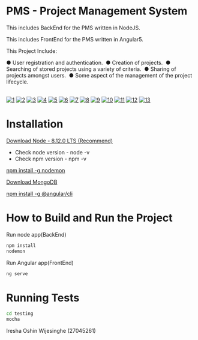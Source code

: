 # PMS - Project Management System

This includes BackEnd for the PMS written in NodeJS.

This includes FrontEnd for the PMS written in Angular5.

This Project Include:  

 ● User registration​ ​and​ ​authentication.  
 ● Creation​ ​of​ ​projects.  
 ● Searching​ ​of​ ​stored​ ​projects​ ​using​ ​a​ ​variety​ ​of​ ​criteria.  
 ● Sharing​ ​of​ ​projects​ ​amongst​ ​users.  
 ● Some​ ​aspect​ ​of​ ​the​ ​management​ ​of​ ​the​ ​project​ ​lifecycle. 



<br/>
<a href="https://ibb.co/b2AKby"><img src="https://thumb.ibb.co/b2AKby/1.png" alt="1" border="0"></a> <a href="https://ibb.co/kPu1pJ"><img src="https://thumb.ibb.co/kPu1pJ/2.png" alt="2" border="0"></a> <a href="https://ibb.co/i2vVid"><img src="https://thumb.ibb.co/i2vVid/3.png" alt="3" border="0"></a> <a href="https://ibb.co/iJ8i3d"><img src="https://thumb.ibb.co/iJ8i3d/4.png" alt="4" border="0"></a> <a href="https://ibb.co/cYJu9J"><img src="https://thumb.ibb.co/cYJu9J/5.png" alt="5" border="0"></a> <a href="https://ibb.co/bXLVid"><img src="https://thumb.ibb.co/bXLVid/6.png" alt="6" border="0"></a> <a href="https://ibb.co/eHhbOd"><img src="https://thumb.ibb.co/eHhbOd/7.png" alt="7" border="0"></a> <a href="https://ibb.co/csdu9J"><img src="https://thumb.ibb.co/csdu9J/8.png" alt="8" border="0"></a> <a href="https://ibb.co/mc6gpJ"><img src="https://thumb.ibb.co/mc6gpJ/9.png" alt="9" border="0"></a> <a href="https://ibb.co/jEqKby"><img src="https://thumb.ibb.co/jEqKby/10.png" alt="10" border="0"></a> <a href="https://ibb.co/i7hXwy"><img src="https://thumb.ibb.co/i7hXwy/11.png" alt="11" border="0"></a> <a href="https://ibb.co/m7Gswy"><img src="https://thumb.ibb.co/m7Gswy/12.png" alt="12" border="0"></a> <a href="https://ibb.co/exhXwy"><img src="https://thumb.ibb.co/exhXwy/13.png" alt="13" border="0"></a>
</br>

# Installation

[Download Node - 8.12.0 LTS (Recommend)](https://nodejs.org/en/)
 - Check node version - node -v
 - Check npm version - npm -v

[npm install -g nodemon](https://nodemon.io/)

[Download MongoDB](https://www.mongodb.com/)

[npm install -g @angular/cli](https://cli.angular.io/)

# How to Build and Run the Project

Run node app(BackEnd)
```bash
npm install
nodemon
```

Run Angular app(FrontEnd)
```bash
ng serve
```
# Running Tests
```bash
cd testing
mocha
```


Iresha Oshin Wijesinghe (27045261) 
